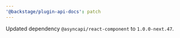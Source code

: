 ```yaml
---
'@backstage/plugin-api-docs': patch
---
```


Updated dependency `@asyncapi/react-component` to `1.0.0-next.47`.
